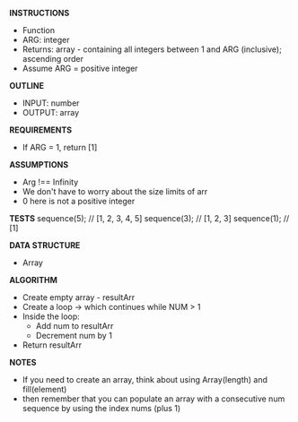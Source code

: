 **INSTRUCTIONS**
- Function
- ARG: integer
- Returns: array - containing all integers between 1 and ARG (inclusive); ascending order
- Assume ARG = positive integer

**OUTLINE**
- INPUT: number
- OUTPUT: array

**REQUIREMENTS**
- If ARG = 1, return [1]

**ASSUMPTIONS**
- Arg !== Infinity
- We don't have to worry about the size limits of arr
- 0 here is not a positive integer

**TESTS**
sequence(5);    // [1, 2, 3, 4, 5]
sequence(3);    // [1, 2, 3]
sequence(1);    // [1]

**DATA STRUCTURE**
- Array

**ALGORITHM**
- Create empty array - resultArr
- Create a loop -> which continues while NUM > 1
- Inside the loop: 
  - Add num to resultArr
  - Decrement num by 1
- Return resultArr

**NOTES**
- If you need to create an array, think about using Array(length) and fill(element)
- then remember that you can populate an array with a consecutive num sequence by using the index nums (plus 1)
